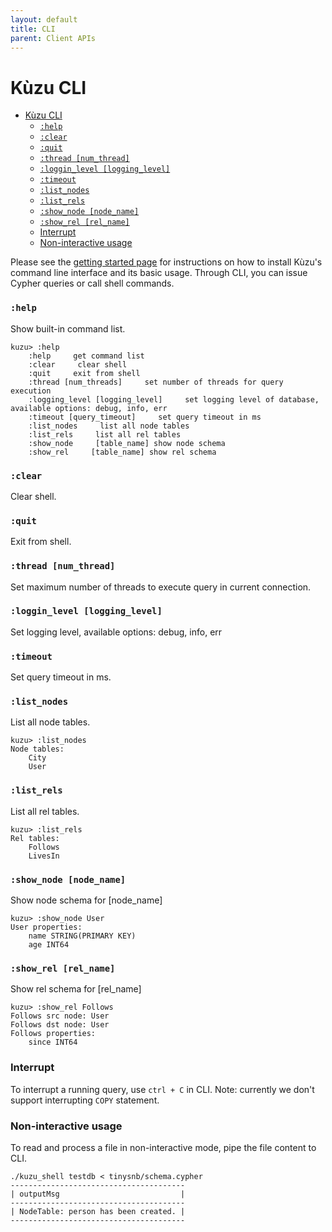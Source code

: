 ```yaml
---
layout: default
title: CLI
parent: Client APIs
---
```


# Kùzu CLI

- [Kùzu CLI](#kùzu-cli)
    - [`:help`](#help)
    - [`:clear`](#clear)
    - [`:quit`](#quit)
    - [`:thread [num_thread]`](#thread-num_thread)
    - [`:loggin_level [logging_level]`](#loggin_level-logging_level)
    - [`:timeout`](#timeout)
    - [`:list_nodes`](#list_nodes)
    - [`:list_rels`](#list_rels)
    - [`:show_node [node_name]`](#show_node-node_name)
    - [`:show_rel [rel_name]`](#show_rel-rel_name)
    - [Interrupt](#interrupt)
    - [Non-interactive usage](#non-interactive-usage)
  
Please see the [getting started page](../getting-started/introduction-examples.md#cli) for instructions on how
to install Kùzu's command line interface and its basic usage. Through CLI, you can issue Cypher queries or call shell commands.

### `:help`
Show built-in command list.

```
kuzu> :help
    :help     get command list
    :clear     clear shell
    :quit     exit from shell
    :thread [num_threads]     set number of threads for query execution
    :logging_level [logging_level]     set logging level of database, available options: debug, info, err
    :timeout [query_timeout]     set query timeout in ms
    :list_nodes     list all node tables
    :list_rels     list all rel tables
    :show_node     [table_name] show node schema
    :show_rel     [table_name] show rel schema
```

### `:clear`
Clear shell.

### `:quit`
Exit from shell.

### `:thread [num_thread]`
Set maximum number of threads to execute query in current connection.

### `:loggin_level [logging_level]`
Set logging level, available options: debug, info, err

### `:timeout`
Set query timeout in ms.

### `:list_nodes`
List all node tables.

```
kuzu> :list_nodes
Node tables:
	City
	User
```

### `:list_rels`
List all rel tables.

```
kuzu> :list_rels
Rel tables:
	Follows
	LivesIn
```

### `:show_node [node_name]` 
Show node schema for [node_name]

```
kuzu> :show_node User
User properties:
	name STRING(PRIMARY KEY)
	age INT64
```

### `:show_rel [rel_name]` 
Show rel schema for [rel_name]

```
kuzu> :show_rel Follows
Follows src node: User
Follows dst node: User
Follows properties:
	since INT64
```
### Interrupt
To interrupt a running query, use `ctrl + C` in CLI. Note: currently we don't support interrupting `COPY` statement.

### Non-interactive usage
To read and process a file in non-interactive mode, pipe the file content to CLI.
```
./kuzu_shell testdb < tinysnb/schema.cypher
---------------------------------------
| outputMsg                           |
---------------------------------------
| NodeTable: person has been created. |
---------------------------------------

``` 
